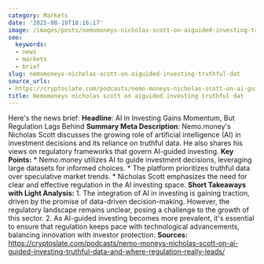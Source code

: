 ```yaml
---
category: Markets
date: '2025-08-19T18:16:17'
image: /images/posts/nemomoneys-nicholas-scott-on-aiguided-investing-truthful-dat.jpg
seo:
  keywords:
  - news
  - markets
  - brief
slug: nemomoneys-nicholas-scott-on-aiguided-investing-truthful-dat
source_urls:
- https://cryptoslate.com/podcasts/nemo-moneys-nicholas-scott-on-ai-guided-investing-truthful-data-and-where-regulation-really-leads/
title: Nemomoneys nicholas scott on aiguided investing truthful dat
---
```


Here's the news brief:  **Headline**: AI in Investing Gains Momentum, But Regulation Lags Behind  **Summary Meta Description**: Nemo.money's Nicholas Scott discusses the growing role of artificial intelligence (AI) in investment decisions and its reliance on truthful data. He also shares his views on regulatory frameworks that govern AI-guided investing.  **Key Points:**  * Nemo.money utilizes AI to guide investment decisions, leveraging large datasets for informed choices. * The platform prioritizes truthful data over speculative market trends. * Nicholas Scott emphasizes the need for clear and effective regulation in the AI investing space.  **Short Takeaways with Light Analysis:**  1. The integration of AI in investing is gaining traction, driven by the promise of data-driven decision-making. However, the regulatory landscape remains unclear, posing a challenge to the growth of this sector. 2. As AI-guided investing becomes more prevalent, it's essential to ensure that regulation keeps pace with technological advancements, balancing innovation with investor protection.  **Sources:** https://cryptoslate.com/podcasts/nemo-moneys-nicholas-scott-on-ai-guided-investing-truthful-data-and-where-regulation-really-leads/